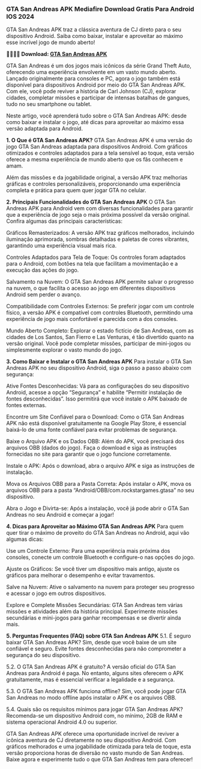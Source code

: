 ### GTA San Andreas APK Mediafire Download Gratis Para Android IOS 2024
GTA San Andreas APK traz a clássica aventura de CJ direto para o seu dispositivo Android. Saiba como baixar, instalar e aproveitar ao máximo esse incrível jogo de mundo aberto!

**🙋‍♀️👩‍💻 Download: [ GTA San Andreas APK](https://modilimitado.io/pt/gta-san-andreas-apk)**

GTA San Andreas é um dos jogos mais icônicos da série Grand Theft Auto, oferecendo uma experiência envolvente em um vasto mundo aberto. Lançado originalmente para consoles e PC, agora o jogo também está disponível para dispositivos Android por meio do GTA San Andreas APK. Com ele, você pode reviver a história de Carl Johnson (CJ), explorar cidades, completar missões e participar de intensas batalhas de gangues, tudo no seu smartphone ou tablet.

Neste artigo, você aprenderá tudo sobre o GTA San Andreas APK: desde como baixar e instalar o jogo, até dicas para aproveitar ao máximo essa versão adaptada para Android.

**1. O Que é GTA San Andreas APK?**
GTA San Andreas APK é uma versão do jogo GTA San Andreas adaptada para dispositivos Android. Com gráficos otimizados e controles adaptados para a tela sensível ao toque, esta versão oferece a mesma experiência de mundo aberto que os fãs conhecem e amam.

Além das missões e da jogabilidade original, a versão APK traz melhorias gráficas e controles personalizáveis, proporcionando uma experiência completa e prática para quem quer jogar GTA no celular.

**2. Principais Funcionalidades do GTA San Andreas APK**
O GTA San Andreas APK para Android vem com diversas funcionalidades para garantir que a experiência de jogo seja o mais próxima possível da versão original. Confira algumas das principais características:

Gráficos Remasterizados: A versão APK traz gráficos melhorados, incluindo iluminação aprimorada, sombras detalhadas e paletas de cores vibrantes, garantindo uma experiência visual mais rica.

Controles Adaptados para Tela de Toque: Os controles foram adaptados para o Android, com botões na tela que facilitam a movimentação e a execução das ações do jogo.

Salvamento na Nuvem: O GTA San Andreas APK permite salvar o progresso na nuvem, o que facilita o acesso ao jogo em diferentes dispositivos Android sem perder o avanço.

Compatibilidade com Controles Externos: Se preferir jogar com um controle físico, a versão APK é compatível com controles Bluetooth, permitindo uma experiência de jogo mais confortável e parecida com a dos consoles.

Mundo Aberto Completo: Explorar o estado fictício de San Andreas, com as cidades de Los Santos, San Fierro e Las Venturas, é tão divertido quanto na versão original. Você pode completar missões, participar de mini-jogos ou simplesmente explorar o vasto mundo do jogo.

**3. Como Baixar e Instalar o GTA San Andreas APK**
Para instalar o GTA San Andreas APK no seu dispositivo Android, siga o passo a passo abaixo com segurança:

Ative Fontes Desconhecidas: Vá para as configurações do seu dispositivo Android, acesse a opção “Segurança” e habilite “Permitir instalação de fontes desconhecidas”. Isso permitirá que você instale o APK baixado de fontes externas.

Encontre um Site Confiável para o Download: Como o GTA San Andreas APK não está disponível gratuitamente na Google Play Store, é essencial baixá-lo de uma fonte confiável para evitar problemas de segurança.

Baixe o Arquivo APK e os Dados OBB: Além do APK, você precisará dos arquivos OBB (dados do jogo). Faça o download e siga as instruções fornecidas no site para garantir que o jogo funcione corretamente.

Instale o APK: Após o download, abra o arquivo APK e siga as instruções de instalação.

Mova os Arquivos OBB para a Pasta Correta: Após instalar o APK, mova os arquivos OBB para a pasta “Android/OBB/com.rockstargames.gtasa” no seu dispositivo.

Abra o Jogo e Divirta-se: Após a instalação, você já pode abrir o GTA San Andreas no seu Android e começar a jogar!

**4. Dicas para Aproveitar ao Máximo GTA San Andreas APK**
Para quem quer tirar o máximo de proveito do GTA San Andreas no Android, aqui vão algumas dicas:

Use um Controle Externo: Para uma experiência mais próxima dos consoles, conecte um controle Bluetooth e configure-o nas opções do jogo.

Ajuste os Gráficos: Se você tiver um dispositivo mais antigo, ajuste os gráficos para melhorar o desempenho e evitar travamentos.

Salve na Nuvem: Ative o salvamento na nuvem para proteger seu progresso e acessar o jogo em outros dispositivos.

Explore e Complete Missões Secundárias: GTA San Andreas tem várias missões e atividades além da história principal. Experimente missões secundárias e mini-jogos para ganhar recompensas e se divertir ainda mais.

**5. Perguntas Frequentes (FAQ) sobre GTA San Andreas APK**
5.1. É seguro baixar GTA San Andreas APK?
Sim, desde que você baixe de um site confiável e seguro. Evite fontes desconhecidas para não comprometer a segurança do seu dispositivo.

5.2. O GTA San Andreas APK é gratuito?
A versão oficial do GTA San Andreas para Android é paga. No entanto, alguns sites oferecem o APK gratuitamente, mas é essencial verificar a legalidade e a segurança.

5.3. O GTA San Andreas APK funciona offline?
Sim, você pode jogar GTA San Andreas no modo offline após instalar o APK e os arquivos OBB.

5.4. Quais são os requisitos mínimos para jogar GTA San Andreas APK?
Recomenda-se um dispositivo Android com, no mínimo, 2GB de RAM e sistema operacional Android 4.0 ou superior.

GTA San Andreas APK oferece uma oportunidade incrível de reviver a icônica aventura de CJ diretamente no seu dispositivo Android. Com gráficos melhorados e uma jogabilidade otimizada para tela de toque, esta versão proporciona horas de diversão no vasto mundo de San Andreas. Baixe agora e experimente tudo o que GTA San Andreas tem para oferecer!
